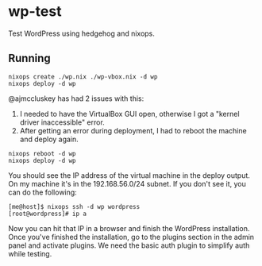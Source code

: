 # wp-test

Test WordPress using hedgehog and nixops.

## Running

```
nixops create ./wp.nix ./wp-vbox.nix -d wp
nixops deploy -d wp
```

@ajmccluskey has had 2 issues with this:

1. I needed to have the VirtualBox GUI open, otherwise I got a "kernel driver inaccessible" error.
2. After getting an error during deployment, I had to reboot the machine and deploy again.

```
nixops reboot -d wp
nixops deploy -d wp
```

You should see the IP address of the virtual machine in the deploy output. On my machine it's in the 192.168.56.0/24 subnet. If you don't see it, you can do the following:

```
[me@host]$ nixops ssh -d wp wordpress
[root@wordpress]# ip a
```

Now you can hit that IP in a browser and finish the WordPress installation. Once you've finished the installation, go to the plugins section in the admin panel and activate plugins. We need the basic auth plugin to simplify auth while testing.

